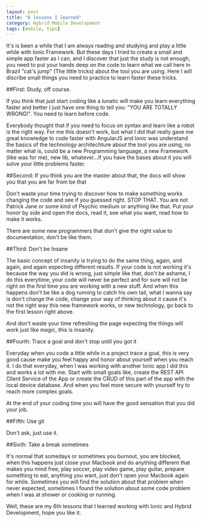 ```yaml
---
layout: post
title: "6 lessons I learned"
category: Hybrid Mobile Development
tags: [mobile, tips]
---
```


It's is been a while that I am always reading and studying and play a little while with Ionic Framework.
But these days I tried to create a small and simple app faster as I can, and I discover that just the study is not enough,
you need to put your hands deep on the code to learn what we call here in Brazil "cat's jump" (The little tricks) about the
tool you are using. Here I will discribe small things you need to practice to learn faster these tricks.

##First: Study, off course.

If you think that just start coding like a lunatic will make you learn everything faster and better I just have one thing to
tell you: "YOU ARE TOTALLY WRONG!". You need to learn before code.

Everybody thought that if you need to focus on syntax and learn like a robot is the right way. For me this doesn't work, but what I
did that really gave me great knowledge to code faster with AngularJS and Ionic was understand the basics of the technology architechture
about the tool you are using, no matter what is, could be a new Programming language, a new Framework (like was for me), new lib, whatever...If
you have the bases about it you will solve your little problems faster.

##Second: If you think you are the master about that, the docs will show you that you are far from be that

Don't waste your time trying to discover how to make something works changing the code and see if you guessed right. STOP THAT. You are not
Patrick Jane or some kind of Psychic medium or anything like that. Put your honor by side and open the docs, read it, see what you want, read
how to make it works.

There are some new programmers that don't give the right value to documentation, don't be like them.

##Third: Don't be Insane

The basic concept of insanity is trying to do the same thing, again, and again, and again expecting different results. If your code is not working
it's because the way you did is wrong, just simple like that, don't be ashame, I do this everytime, your code will never be perfect and for sure will
not be right on the first time you are working with a new stuff. And when this happens don't be like a dog running to catch his own tail, what I wanna
say is don't change the code, change your way of thinking about it cause it's not the right way this new framework works, or new technology, go back to the
first lesson right above.

And don't waste your time refreshing the page expecting the things will work just like magic, this is insanity.

##Fourth: Trace a goal and don't stop until you got it

Everyday when you code a little while in a project trace a goal, this is very good cause make you feel happy and honor about yourself when you reach it.
I do that everyday, when I was working with another Ionic app I did this and works a lot with me. Start with small goals like, create the REST API Client Service
of the App or create the CRUD of this part of the app with the local device database. And when you feel more secure with yourself try to reach more complex goals.

At the end of your coding time you will have the good sensation that you did your job.

##Fifth: Use git

Don't ask, just use it.

##Sixth: Take a break sometimes

It's normal that somedays or sometimes you burnout, you are blocked, when this happens just close your Macbook and do anything different that makes you mind free,
play soccer, play video game, play guitar, prepare something to eat, anything you want, just don't open your Macbook again for while. Sometimes you will find the
solution about that problem when never expected, sometimes I found the solution about some code problem when I was at shower or cooking or running.

Well, these are my 6th lessons that I learned working with Ionic and Hybrid Development, hope you like it.
